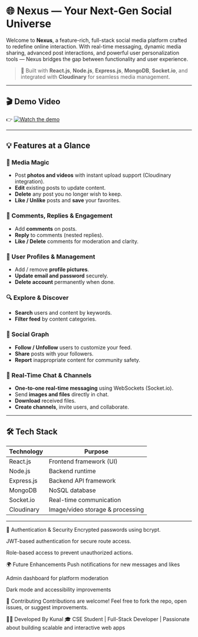 # 🌐 Nexus — Your Next-Gen Social Universe

Welcome to **Nexus**, a feature-rich, full-stack social media platform crafted to redefine online interaction. With real-time messaging, dynamic media sharing, advanced post interactions, and powerful user personalization tools — Nexus bridges the gap between functionality and user experience.

> 🚀 Built with **React.js**, **Node.js**, **Express.js**, **MongoDB**, **Socket.io**, and integrated with **Cloudinary** for seamless media management.

---

## 🎬 Demo Video

👉 [![Watch the demo](https://img.youtube.com/vi/133XN6AIMfg/maxresdefault.jpg)](https://www.youtube.com/watch?v=133XN6AIMfg)

---

## 💡 Features at a Glance

### 📸 Media Magic

- Post **photos and videos** with instant upload support (Cloudinary integration).
- **Edit** existing posts to update content.
- **Delete** any post you no longer wish to keep.
- **Like / Unlike** posts and **save** your favorites.

### 💬 Comments, Replies & Engagement

- Add **comments** on posts.
- **Reply** to comments (nested replies).
- **Like / Delete** comments for moderation and clarity.

### 👥 User Profiles & Management

- Add / remove **profile pictures**.
- **Update email and password** securely.
- **Delete account** permanently when done.

### 🔍 Explore & Discover

- **Search** users and content by keywords.
- **Filter feed** by content categories.

### 👥 Social Graph

- **Follow / Unfollow** users to customize your feed.
- **Share** posts with your followers.
- **Report** inappropriate content for community safety.

### 💬 Real-Time Chat & Channels

- **One-to-one real-time messaging** using WebSockets (Socket.io).
- Send **images and files** directly in chat.
- **Download** received files.
- **Create channels**, invite users, and collaborate.

---

## 🛠️ Tech Stack

| Technology | Purpose                          |
| ---------- | -------------------------------- |
| React.js   | Frontend framework (UI)          |
| Node.js    | Backend runtime                  |
| Express.js | Backend API framework            |
| MongoDB    | NoSQL database                   |
| Socket.io  | Real-time communication          |
| Cloudinary | Image/video storage & processing |

---

🔐 Authentication & Security
Encrypted passwords using bcrypt.

JWT-based authentication for secure route access.

Role-based access to prevent unauthorized actions.

🌍 Future Enhancements
Push notifications for new messages and likes

Admin dashboard for platform moderation

Dark mode and accessibility improvements

🙌 Contributing
Contributions are welcome! Feel free to fork the repo, open issues, or suggest improvements.

👨‍💻 Developed By
Kunal
🎓 CSE Student | Full-Stack Developer | Passionate about building scalable and interactive web apps
